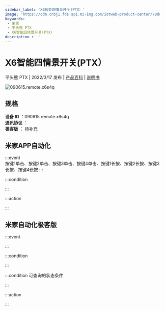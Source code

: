 ```yaml
---
sidebar_label: 'X6智能四情景开关(PTX）'
image: 'https://cdn.cnbj1.fds.api.mi-img.com/iotweb-product-center/78dd614cf53083cd6f66473ca0bd1989_1645774921805.png?GalaxyAccessKeyId=AKVGLQWBOVIRQ3XLEW&Expires=9223372036854775807&Signature=drVzmgDwgL6iLxI6n+niIOpFJCM='
keywords: 
 - 米家
 - 平头熊 PTX
 - X6智能四情景开关(PTX）
description : ''
---
```

# X6智能四情景开关(PTX）

平头熊 PTX | 2022/3/17 发布 | [产品百科](https://home.mi.com/webapp/content/baike/product/index.html?model=090615.remote.x6s4q/) | [说明书](https://home.mi.com/views/introduction.html?model=090615.remote.x6s4q&region=cn)

![090615.remote.x6s4q](https://cdn.cnbj1.fds.api.mi-img.com/iotweb-product-center/78dd614cf53083cd6f66473ca0bd1989_1645774921805.png?GalaxyAccessKeyId=AKVGLQWBOVIRQ3XLEW&Expires=9223372036854775807&Signature=drVzmgDwgL6iLxI6n+niIOpFJCM=)

## 规格  
> 
**设备 ID** ：090615.remote.x6s4q  
**通讯协议** ：  
**极客版**  ： 待补充 


## 米家APP自动化  

:::event  
按键1单击、按键2单击、按键3单击、按键4单击、按键1长按、按键2长按、按键3长按、按键4长按
:::

:::condition  

:::

:::action   

:::

## 米家自动化极客版  

:::event  

:::

:::condition  

:::

:::condition 可查询的状态条件  

:::

:::action  

:::

        
